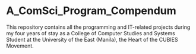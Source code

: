 # A_ComSci_Program_Compendum
This repository contains all the programming and IT-related projects during my four years of stay as a College of Computer Studies and Systems Student at the University of the East (Manila), the Heart of the CUBIES Movement.
